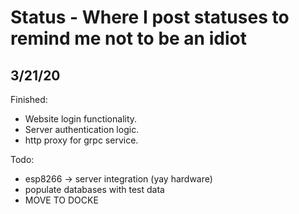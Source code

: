 # Status - Where I post statuses to remind me not to be an idiot

## 3/21/20
Finished:
 - Website login functionality.
 - Server authentication logic.
 - http proxy for grpc service.

Todo:
 - esp8266 -> server integration (yay hardware)
 - populate databases with test data
 - MOVE TO DOCKE
